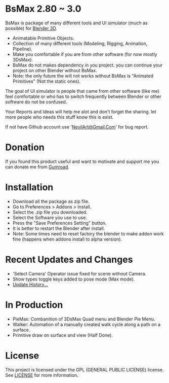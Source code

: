 
# BsMax 2.80 ~ 3.0

BsMax is package of many different tools and UI simulator (much as possible) for [Blender 3D](https://www.blender.org/).

* Animatable Primitive Objects.
* Collection of many different tools (Modeling, Rigging, Animation, Pipeline).
* Make you comfortable if you are from other software (for now mostly 3DsMax).
* BsMax do not makes dependency in you project. you can continue your project on other Blender without BsMax.
* Note: the only future the will not works without BsMax is "Animated Primitives" (Not the static ones).

The goal of UI simulator is people that came from other software (like me) feel comfortable or who has to switch frequently between Blender or other software do not be confused.

Your Reports and Ideas will help me alot and don't forget the sharing. let more people who needs this stuff know this is exist.

If not have Github account use 'NevilArt@Gmail.Com' for bug report.

# Donation

If you found this product useful and want to motivate and support me you can donate me from [Gumroad](https://nevilart.gumroad.com/l/BsMax).

# Installation

* Download all the package as zip file.
* Go to Preferences > Addons > Install.
* Select the .zip file you downloaded.
* Select the Software you use to use.
* Press the "Save Preferences Setting" button.
* It is better to restart the Blender after install.
* Note: Some times need to reset factory the blender to make addon work fine (happens when addons install to alpha version).

# Recent Updates and Changes

* 'Select Camera' Operator issue fixed for scene without Camera.
* Show types toggle keys added to pose mode (Max mode).
* [Update History...](https://github.com/NevilArt/BsMax_2_80/blob/master/HISTORY.TXT)

# In Production 

* PieMax: Combanition of 3DsMax Quad menu and Blender Pie Menu.
* Walker: Automation of a manually created walk cycle along a path on a surface.
* Primitive draw on surface and view (Half Done).

# License

This project is licensed under the GPL (GENERAL PUBLIC LICENSE) license. See [LICENSE](https://www.gnu.org/licenses/gpl-3.0.en.html) for more information.
